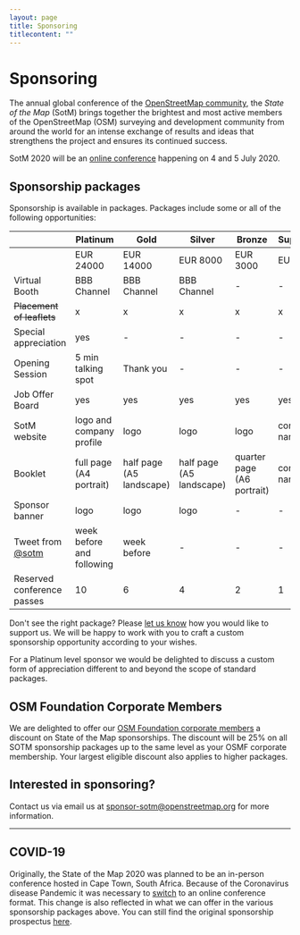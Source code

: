 ```yaml
---
layout: page
title: Sponsoring
titlecontent: ""
---
```


# Sponsoring

The annual global conference of the [OpenStreetMap community](https://www.openstreetmap.org/about), the <em>State of the Map</em> (SotM) brings together the brightest and most active members of the OpenStreetMap (OSM) surveying and development community from around the world for an intense exchange of results and ideas that strengthens the project and ensures its continued success.

SotM 2020 will be an [online conference](https://blog.openstreetmap.org/2020/03/27/sotm-2020-will-be-a-virtual-conference/) happening on 4 and 5 July 2020.

## Sponsorship packages

Sponsorship is available in packages. Packages include some or all of the following opportunities:

|                                    | Platinum | Gold | Silver | Bronze | Supporter |
|---------------------------- | ------ | -----  | ----- | ----- | ----- |
|                                   | EUR 24000 | EUR 14000 | EUR 8000 | EUR 3000 | EUR 700 |
| <span title="replacement for exhibition in main hall">Virtual Booth</span>    | BBB Channel | BBB Channel | BBB Channel | - | - |
| <s>Placement of leaflets</s>     | x | x | x | x | x |
| Special appreciation      | yes | - | - | - | - |
| Opening Session          | 5 min talking spot | Thank you | - | - | - |
| <span title="provided on website">Job Offer Board</span>           | yes | yes | yes | yes | yes |
| SotM website               | logo and company profile | logo | logo | logo | company name |
| <span title="provided as a PDF download">Booklet</span>                        | full page (A4 portrait) | half page (A5 landscape) | half page (A5 landscape) | quarter page (A6 portrait) | company name |
| <span title="logos in our video streaming website">Sponsor banner</span>           | logo | logo | logo | - | - |
| Tweet from [@sotm](https://twitter.com/sotm/)       | week before and following | week before | - | - | - |
| <span title="at the moment we don't plan a registration for the online conference, but should this happen (e.g. due to technical reasons), this would be the number of reserved slots for you as a sponsor">Reserved conference passes</span>       | 10 | 6 | 4 | 2 | 1 |


Don't see the right package? Please <a href="mailto:sponsor-sotm@openstreetmap.org">let us know</a> how you would like to support us. We will be happy to work with you to craft a custom sponsorship opportunity according to your wishes.

For a Platinum level sponsor we would be delighted to discuss a custom form of appreciation different to and beyond the scope of standard packages.

## OSM Foundation Corporate Members

We are delighted to offer our [OSM Foundation corporate members](https://wiki.osmfoundation.org/wiki/Corporate_Members) a discount on State of the Map sponsorships. The discount will be 25% on all SOTM sponsorship packages up to the same level as your OSMF corporate membership. Your largest eligible discount also applies to higher packages.

## Interested in sponsoring?

Contact us via email us at <a href="mailto:sponsor-sotm@openstreetmap.org">sponsor-sotm@openstreetmap.org</a> for more information.

<hr>

## COVID-19

Originally, the State of the Map 2020 was planned to be an in-person conference hosted in Cape Town, South Africa. Because of the Coronavirus disease Pandemic it was necessary to [switch](https://blog.openstreetmap.org/2020/03/27/sotm-2020-will-be-a-virtual-conference/) to an online conference format. This change is also reflected in what we can offer in the various sponsorship packages above. You can still find the original sponsorship prospectus [here]({{site.baseurl}}/sponsoring-sotm2020.pdf).
